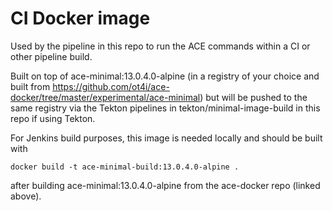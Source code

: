 # CI Docker image

Used by the pipeline in this repo to run the ACE commands within a CI or other pipeline build.

Built on top of ace-minimal:13.0.4.0-alpine (in a registry of your choice and built from 
https://github.com/ot4i/ace-docker/tree/master/experimental/ace-minimal)
but will be pushed to the same registry via the Tekton pipelines in tekton/minimal-image-build
in this repo if using Tekton.

For Jenkins build purposes, this image is needed locally and should be built with
```
docker build -t ace-minimal-build:13.0.4.0-alpine .
```
after building ace-minimal:13.0.4.0-alpine from the ace-docker repo (linked above).
